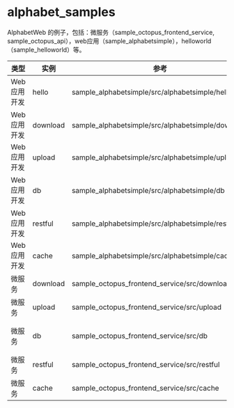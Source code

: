 # alphabet_samples
AlphabetWeb 的例子，包括：微服务（sample_octopus_frontend_service, sample_octopus_api），web应用（sample_alphabetsimple），helloworld（sample_helloworld）等。


类型       | 实例   | 参考    | 说明
-------------|-----------------|-------------|-------------
Web应用开发   |   hello      |    sample_alphabetsimple/src/alphabetsimple/hello      |  web访问简单例子
Web应用开发    |   download   |    sample_alphabetsimple/src/alphabetsimple/download   |  文件下载
Web应用开发    |   upload     |    sample_alphabetsimple/src/alphabetsimple/upload     |  文件上传
Web应用开发    |    db        |    sample_alphabetsimple/src/alphabetsimple/db     |  数据库操作和访问
Web应用开发    |   restful    |    sample_alphabetsimple/src/alphabetsimple/restful     |  restful，json输出
Web应用开发    |  cache     |      sample_alphabetsimple/src/alphabetsimple/cache     |  redis缓存
微服务    |   download   |    sample_octopus_frontend_service/src/download   |  文件下载
微服务           |   upload     |    sample_octopus_frontend_service/src/upload     |  文件上传
微服务         |    db        |    sample_octopus_frontend_service/src/db     |  数据库操作和访问
微服务         |   restful    |    sample_octopus_frontend_service/src/restful     |  restful，json输出
微服务       |  cache     |      sample_octopus_frontend_service/src/cache     |  redis缓存

